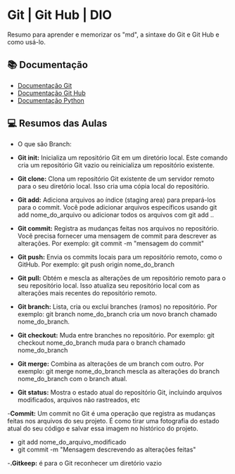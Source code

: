
# Git | Git Hub | DIO

Resumo para aprender e memorizar os "md", a sintaxe do Git e Git Hub e como usá-lo.

## 📚 Documentação
- [Documentação Git](https://git-scm.com/docs/git/pt_BR)
- [Documentação Git Hub](https://docs.github.com/pt)
- [Documentação Python](https://docs.python.org/pt-br/3.12/tutorial/)

## 💻 Resumos das Aulas

- O que são Branch:

- **Git init:** Inicializa um repositório Git em um diretório local. Este comando cria um repositório Git vazio ou reinicializa um repositório existente.

- **Git clone:** Clona um repositório Git existente de um servidor remoto para o seu diretório local. Isso cria uma cópia local do repositório.

- **Git add:** Adiciona arquivos ao índice (staging area) para prepará-los para o commit. Você pode adicionar arquivos específicos usando git add nome_do_arquivo ou adicionar todos os arquivos com git add ..

- **Git commit:** Registra as mudanças feitas nos arquivos no repositório. Você precisa fornecer uma mensagem de commit para descrever as alterações. Por exemplo: git commit -m "mensagem do commit"

- **Git push:** Envia os commits locais para um repositório remoto, como o GitHub. Por exemplo: git push origin nome_do_branch

- **Git pull:** Obtém e mescla as alterações de um repositório remoto para o seu repositório local. Isso atualiza seu repositório local com as alterações mais recentes do repositório remoto.

- **Git branch:** Lista, cria ou exclui branches (ramos) no repositório. Por exemplo: git branch nome_do_branch cria um novo branch chamado nome_do_branch.

- **Git checkout:** Muda entre branches no repositório. Por exemplo: git checkout nome_do_branch muda para o branch chamado nome_do_branch

- **Git merge:** Combina as alterações de um branch com outro. Por exemplo: git merge nome_do_branch mescla as alterações do branch nome_do_branch com o branch atual.

- **Git status:** Mostra o estado atual do repositório Git, incluindo arquivos modificados, arquivos não rastreados, etc

-**Commit:** Um commit no Git é uma operação que registra as mudanças feitas nos arquivos do seu projeto. É como tirar uma fotografia do estado atual do seu código e salvar essa imagem no histórico do projeto.
- git add nome_do_arquivo_modificado
- git commit -m "Mensagem descrevendo as alterações feitas"

-**.Gitkeep:** é para o Git reconhecer um diretório vazio